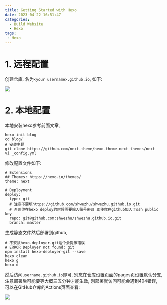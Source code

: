 ```yaml
---
title: Getting Started with Hexo
date: 2023-04-22 16:51:47
categories:
  - Build Website
  - Hexo
tags:
 - Hexo
---
```


# 1. 远程配置

创建仓库, 名为`<your username>.github.io`, 如下:

![](a.png)

# 2. 本地配置

本地安装hexo参考前面文章, 

```shell
hexo init blog
cd blog/
# 安装主题
git clone https://github.com/next-theme/hexo-theme-next themes/next
vi _config.yml
```

修改配置文件如下:

```shell
# Extensions
## Themes: https://hexo.io/themes/
theme: next

# Deployment
deploy:
  type: git
  # 注意不要填https://github.com/shwezhu/shwezhu.github.io.git
  # 否则你在hexo deploy的时候需要输入账号密码 即使你在github加入了ssh public key
  repo: git@github.com:shwezhu/shwezhu.github.io.git
  branch: master
```

生成静态文件然后部署到github, 

```shell
# 不安装hexo-deployer-git这个会提示错误
# ERROR Deployer not found: git
npm install hexo-deployer-git --save
hexo clean
hexo g
hexo d
```

然后访问`username.github.io`即可, 别忘在仓库设置页面的pages页设置默认分支, 注意部署后可能要等大概三五分钟才能生效, 刚部署就访问可能会遇到404错误, 可以在GitHub仓库的Actions页面查看:

![](b.png)
